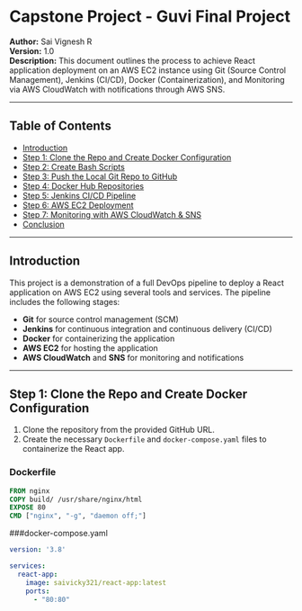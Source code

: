 # Capstone Project - Guvi Final Project

**Author:** Sai Vignesh R  
**Version:** 1.0  
**Description:** This document outlines the process to achieve React application deployment on an AWS EC2 instance using Git (Source Control Management), Jenkins (CI/CD), Docker (Containerization), and Monitoring via AWS CloudWatch with notifications through AWS SNS.

---

## Table of Contents

- [Introduction](#introduction)
- [Step 1: Clone the Repo and Create Docker Configuration](#step-1-clone-the-repo-and-create-docker-configuration)
- [Step 2: Create Bash Scripts](#step-2-create-bash-scripts)
- [Step 3: Push the Local Git Repo to GitHub](#step-3-push-the-local-git-repo-to-github)
- [Step 4: Docker Hub Repositories](#step-4-docker-hub-repositories)
- [Step 5: Jenkins CI/CD Pipeline](#step-5-jenkins-cicd-pipeline)
- [Step 6: AWS EC2 Deployment](#step-6-aws-ec2-deployment)
- [Step 7: Monitoring with AWS CloudWatch & SNS](#step-7-monitoring-with-aws-cloudwatch--sns)
- [Conclusion](#conclusion)

---

## Introduction

This project is a demonstration of a full DevOps pipeline to deploy a React application on AWS EC2 using several tools and services. The pipeline includes the following stages:

- **Git** for source control management (SCM)
- **Jenkins** for continuous integration and continuous delivery (CI/CD)
- **Docker** for containerizing the application
- **AWS EC2** for hosting the application
- **AWS CloudWatch** and **SNS** for monitoring and notifications

---

## Step 1: Clone the Repo and Create Docker Configuration

1. Clone the repository from the provided GitHub URL.
2. Create the necessary `Dockerfile` and `docker-compose.yaml` files to containerize the React app.

### Dockerfile
```dockerfile
FROM nginx
COPY build/ /usr/share/nginx/html
EXPOSE 80
CMD ["nginx", "-g", "daemon off;"]
```
###docker-compose.yaml
```yaml
version: '3.8'

services:
  react-app:
    image: saivicky321/react-app:latest
    ports:
      - "80:80"
```
